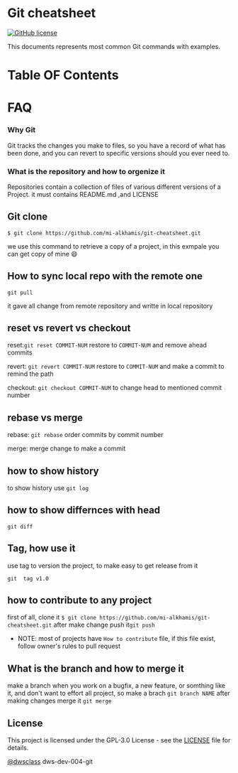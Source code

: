 
# Git cheatsheet

[![GitHub license](https://img.shields.io/github/license/mi-alkhamis/git-cheatsheet?color=Green&label=License&style=plastic)](https://github.com/mi-alkhamis/git-cheatsheet/blob/main/LICENSE)

This documents represents most common Git commands with examples. 



# Table OF Contents

# FAQ

### Why Git

Git tracks the changes you make to files, so you have a record of what has been done, and you can revert to specific versions should you ever need to.

### What is the repository and how to orgenize it

Repositories  contain a collection of files of various different versions of a Project. it must contains README.md ,and LICENSE

## Git clone

`$ git clone https://github.com/mi-alkhamis/git-cheatsheet.git`

we use this command to retrieve a copy of a project, in this exmpale  you can get copy of mine :smile:

## How to sync local repo with the remote one

`git pull` 

it gave all change from remote repository  and writte in local repository

## reset vs revert vs checkout

reset:`git reset COMMIT-NUM` restore to `COMMIT-NUM`  and remove ahead commits

revert: `git revert COMMIT-NUM` restore to `COMMIT-NUM` and make a commit to remind the path

checkout: `git checkout COMMIT-NUM` to change head to  mentioned commit number

## rebase vs merge

rebase: `git rebase` order commits by commit number

merge: merge change to make a commit

## how to show history

to show history use `git log`

## how to show differnces with head

`git diff`

## Tag, how use it

use tag to version the project, to make easy to get release from it

`git  tag v1.0`

## how to contribute to any project

first of all, clone it `$ git clone https://github.com/mi-alkhamis/git-cheatsheet.git` after make change push it`git push` 

- NOTE: most of projects have `How to contribute` file, if this file exist, follow owner's rules to pull request

## What is the branch and how to merge it

make a branch when you work on a bugfix, a new feature, or somthing like it, and don't want to effort all project, so make a brach `git branch NAME` after making changes merge it `git merge`


## License
This project is licensed under the GPL-3.0 License  - see the [LICENSE](./LICENSE) file for details.

[@dwsclass](https://github.com/dwsclass) dws-dev-004-git
